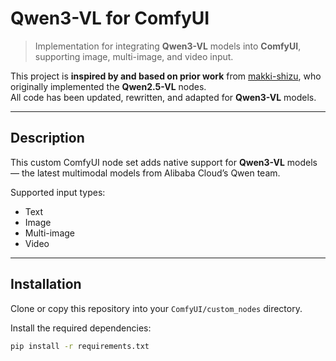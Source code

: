 # Qwen3-VL for ComfyUI

> Implementation for integrating **Qwen3-VL** models into **ComfyUI**, supporting image, multi-image, and video input.

This project is **inspired by and based on prior work** from [makki-shizu](https://github.com/MakkiShizu/), who originally implemented the **Qwen2.5-VL** nodes.  
All code has been updated, rewritten, and adapted for **Qwen3-VL** models.

---

## Description

This custom ComfyUI node set adds native support for **Qwen3-VL** models — the latest multimodal models from Alibaba Cloud’s Qwen team.

Supported input types:
- Text
- Image
- Multi-image
- Video

---

## Installation

Clone or copy this repository into your `ComfyUI/custom_nodes` directory.

Install the required dependencies:

```bash
pip install -r requirements.txt
```

